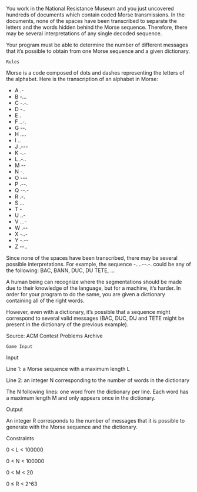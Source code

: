 You work in the National Resistance Museum and you just uncovered hundreds of documents which contain coded Morse transmissions. In the documents, none of the spaces have been transcribed to separate the letters and the words hidden behind the Morse sequence. Therefore, there may be several interpretations of any single decoded sequence.

Your program must be able to determine the number of different messages that it’s possible to obtain from one Morse sequence and a given dictionary.
 
 	Rules

Morse is a code composed of dots and dashes representing the letters of the alphabet. Here is the transcription of an alphabet in Morse:
*  A  .-	 
*  B  -...	 
*  C  -.-.	 
*  D  -..
*  E  .	 
*  F  ..-.	 
*  G  --.	 
*  H  ....
*  I  ..	 
*  J  .---	 
*  K  -.-	 
*  L  .-..
*  M  --	 
*  N  -.	 
*  O  ---	 
*  P  .--.
*  Q  --.-	 
*  R  .-.	 
*  S  ...	 
*  T  -
*  U  ..-	 
*  V  ...-	 
*  W  .--	 
*  X  -..-
*  Y  -.--	 
*  Z  --..	 	  
 
 Since none of the spaces have been transcribed, there may be several possible interpretations. For example, the sequence -....--.-. could be any of the following: BAC, BANN, DUC, DU TETE, ...

A human being can recognize where the segmentations should be made due to their knowledge of the language, but for a machine, it’s harder. In order for your program to do the same, you are given a dictionary containing all of the right words.

However, even with a dictionary, it’s possible that a sequence might correspond to several valid messages (BAC, DUC, DU and TETE might be present in the dictionary of the previous example).

Source: ACM Contest Problems Archive

 	Game Input

Input

Line 1: a Morse sequence with a maximum length L

Line 2: an integer N corresponding to the number of words in the dictionary

The N following lines: one word from the dictionary per line. Each word has a maximum length M and only appears once in the dictionary.

Output

An integer R corresponds to the number of messages that it is possible to generate with the Morse sequence and the dictionary.

Constraints

0 < L < 100000

0 < N < 100000

0 < M < 20

0 ≤ R < 2^63